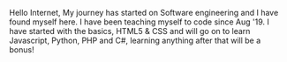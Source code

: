 Hello Internet, My journey has started on Software engineering and I have found myself here. I have been teaching myself to code since Aug '19.
I have started with the basics, HTML5 & CSS and will go on to learn Javascript, Python, PHP and C#, learning anything after that will be a bonus!
